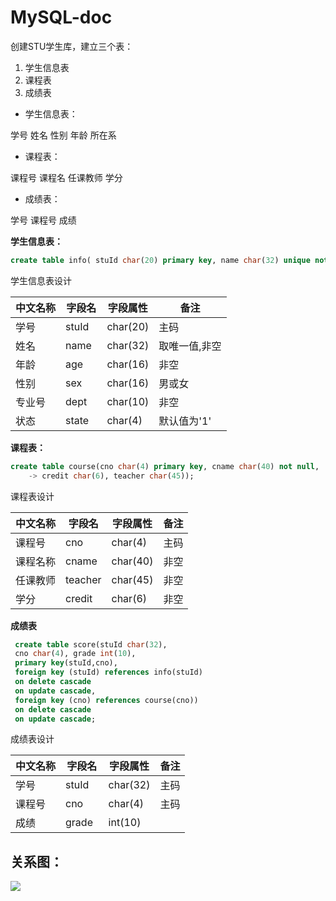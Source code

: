 # MySQL-doc
创建STU学生库，建立三个表：
1. 学生信息表
1. 课程表
1. 成绩表
* 学生信息表：

学号 姓名 性别 年龄 所在系
* 课程表：

课程号 课程名 任课教师 学分
* 成绩表：

学号 课程号 成绩            

**学生信息表：**

```sql
create table info( stuId char(20) primary key, name char(32) unique not null, sex char(16)，age char(16)，dept char(20), state char（4） default('1') );
```
学生信息表设计

中文名称 | 字段名|字段属性 | 备注
---------|-------|--------|-----------
学号    | stuId |char(20)|主码
姓名    |name   |char(32)|取唯一值,非空
年龄    |age    |char(16)|非空
性别    |sex    |char(16)|男或女
专业号  |dept   |char(10)|非空
状态    |state  |char(4) |默认值为'1'

 
**课程表：**

```sql
create table course(cno char(4) primary key, cname char(40) not null,
    -> credit char(6), teacher char(45));
```
课程表设计

中文名称 | 字段名 |字段属性 | 备注
---------|--------|--------|---
课程号   |cno    |char(4)  |主码
课程名称 |cname  |char(40) |非空
任课教师 |teacher|char(45) |非空
学分     |credit |char(6)  |非空
**成绩表**

```sql
 create table score(stuId char(32), 
 cno char(4), grade int(10), 
 primary key(stuId,cno), 
 foreign key (stuId) references info(stuId) 
 on delete cascade
 on update cascade, 
 foreign key (cno) references course(cno))
 on delete cascade
 on update cascade;
```
成绩表设计

中文名称 | 字段名 |字段属性 | 备注
---------|-------|---------|----
学号    |stuId   |char(32) |主码
课程号  |cno     |char(4)  |主码
成绩    |grade   |int(10)  |

## 关系图：
![](img/ER图.png)


